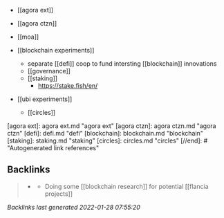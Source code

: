 - [[agora ext]]
- [[agora ctzn]]
- [[moa]]
-	[[blockchain experiments]]
	-	separate [[defi]] coop to fund intersting [[blockchain]] innovations
	-	[[governance]]
	- [[staking]]
		- https://stake.fish/en/

- [[ubi experiments]]
	-	[[circles]]
	

[//begin]: # "Autogenerated link references for markdown compatibility"
[agora ext]: agora ext.md "agora ext"
[agora ctzn]: agora ctzn.md "agora ctzn"
[defi]: defi.md "defi"
[blockchain]: blockchain.md "blockchain"
[staking]: staking.md "staking"
[circles]: circles.md "circles"
[//end]: # "Autogenerated link references"

## Backlinks

> - [](2021-05-10.md)
>   - Doing some [[blockchain research]] for potential [[flancia projects]]

_Backlinks last generated 2022-01-28 07:55:20_
